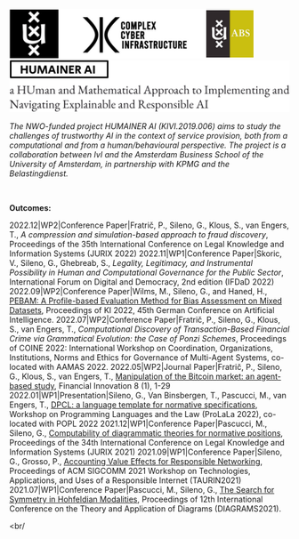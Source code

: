 <img src="footer.png">

<br/>

<img src="header.png" alt="HUMAINER AI">

_The NWO-funded project HUMAINER AI (KIVI.2019.006) aims to study the challenges of trustworthy AI in the context of service provision, both from a computational and from a human/behavioural perspective. The project is a collaboration between IvI and the Amsterdam Business School of the University of Amsterdam, in partnership with KPMG and the Belastingdienst._

<br/>

**Outcomes:**

2022.12|WP2|Conference Paper|Fratrič, P., Sileno, G., Klous, S., van Engers, T., *A compression and simulation-based approach to fraud discovery*, Proceedings of the 35th International Conference on Legal Knowledge and Information Systems (JURIX 2022) 
2022.11|WP1|Conference Paper|Skoric, V., Sileno, G., Ghebreab, S., *Legality, Legitimacy, and Instrumental Possibility in Human and Computational Governance for the Public Sector*, International Forum on Digital and Democracy, 2nd edition (IFDaD 2022) 
2022.09|WP2|Conference Paper|Wilms, M., Sileno, G., and Haned, H., [PEBAM: A Profile-based Evaluation Method for Bias Assessment on Mixed Datasets](https://link.springer.com/chapter/10.1007/978-3-031-15791-2_17), Proceedings of KI 2022, 45th German Conference on Artificial Intelligence. 
2022.07|WP2|Conference Paper|Fratrič, P., Sileno, G., Klous, S., van Engers, T., *Computational Discovery of Transaction-Based Financial Crime via Grammatical Evolution: the Case of Ponzi Schemes*, Proceedings of COINE 2022: International Workshop on Coordination, Organizations, Institutions, Norms and Ethics for Governance of Multi-Agent Systems, co-located with AAMAS 2022.
2022.05|WP2|Journal Paper|Fratrič, P., Sileno, G., Klous, S., van Engers, T., [Manipulation of the Bitcoin market: an agent-based study](https://jfin-swufe.springeropen.com/articles/10.1186/s40854-022-00364-3), Financial Innovation 8 (1), 1-29 
2022.01|WP1|Presentation|Sileno, G., Van Binsbergen, T., Pascucci, M., van Engers, T., [DPCL: a language template for normative specifications](https://arxiv.org/abs/2201.04477), Workshop on Programming Languages and the Law (ProLaLa 2022), co-located with POPL 2022
2021.12|WP1|Conference Paper|Pascucci, M., Sileno, G., [Computability of diagrammatic theories for normative positions](https://ebooks.iospress.nl/doi/10.3233/FAIA210333), Proceedings of the 34th International Conference on Legal Knowledge and Information Systems (JURIX 2021)
2021.09|WP1|Conference Paper|Sileno, G., Grosso, P., [Accounting Value Effects for Responsible Networking](https://dl.acm.org/doi/10.1145/3472951.3473507), Proceedings of ACM SIGCOMM 2021 Workshop on Technologies, Applications, and Uses of a Responsible Internet (TAURIN2021)
2021.07|WP1|Conference Paper|Pascucci, M., Sileno, G., [The Search for Symmetry in Hohfeldian Modalities](https://link.springer.com/chapter/10.1007/978-3-030-86062-2_9), Proceedings of 12th International Conference on the Theory and Application of Diagrams (DIAGRAMS2021).

<br/
